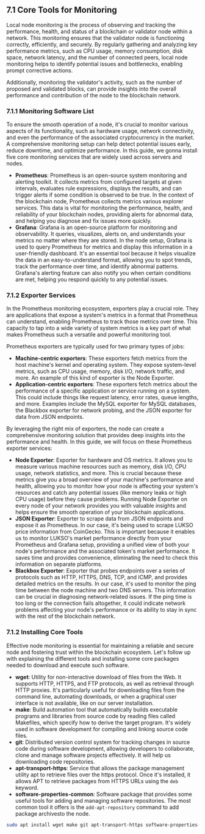 ## 7.1 Core Tools for Monitoring

Local node monitoring is the process of observing and tracking the performance, health, and status of a blockchain or validator node within a network. This monitoring ensures that the validator node is functioning correctly, efficiently, and securely. By regularly gathering and analyzing key performance metrics, such as CPU usage, memory consumption, disk space, network latency, and the number of connected peers, local node monitoring helps to identify potential issues and bottlenecks, enabling prompt corrective actions.

Additionally, monitoring the validator's activity, such as the number of proposed and validated blocks, can provide insights into the overall performance and contribution of the node to the blockchain network.

### 7.1.1 Monitoring Software List

To ensure the smooth operation of a node, it's crucial to monitor various aspects of its functionality, such as hardware usage, network connectivity, and even the performance of the associated cryptocurrency in the market. A comprehensive monitoring setup can help detect potential issues early, reduce downtime, and optimize performance. In this guide, we gonna install five core monitoring services that are widely used across servers and nodes.

- **Prometheus**: Prometheus is an open-source system monitoring and alerting toolkit. It collects metrics from configured targets at given intervals, evaluates rule expressions, displays the results, and can trigger alerts if some condition is observed to be true. In the context of the blockchain node, Prometheus collects metrics various explorer services. This data is vital for monitoring the performance, health, and reliability of your blockchain nodes, providing alerts for abnormal data, and helping you diagnose and fix issues more quickly.
- **Grafana**: Grafana is an open-source platform for monitoring and observability. It queries, visualizes, alerts on, and understands your metrics no matter where they are stored. In the node setup, Grafana is used to query Prometheus for metrics and display this information in a user-friendly dashboard. It's an essential tool because it helps visualize the data in an easy-to-understand format, allowing you to spot trends, track the performance over time, and identify abnormal patterns. Grafana's alerting feature can also notify you when certain conditions are met, helping you respond quickly to any potential issues.

### 7.1.2 Exporter Services

In the Prometheus monitoring ecosystem, exporters play a crucial role. They are applications that expose a system's metrics in a format that Prometheus can understand, enabling Prometheus to track those metrics over time. This capacity to tap into a wide variety of system metrics is a key part of what makes Prometheus such a versatile and powerful monitoring tool.

Prometheus exporters are typically used for two primary types of jobs:

- **Machine-centric exporters**: These exporters fetch metrics from the host machine's kernel and operating system. They expose system-level metrics, such as CPU usage, memory, disk I/O, network traffic, and more. An example of this kind of exporter is the Node Exporter.
- **Application-centric exporters**: These exporters fetch metrics about the performance of a specific application or service running on a system. This could include things like request latency, error rates, queue lengths, and more. Examples include the MySQL exporter for MySQL databases, the Blackbox exporter for network probing, and the JSON exporter for data from JSON endpoints.

By leveraging the right mix of exporters, the node can create a comprehensive monitoring solution that provides deep insights into the performance and health. In this guide, we will focus on these Prometheus exporter services:

- **Node Exporter**: Exporter for hardware and OS metrics. It allows you to measure various machine resources such as memory, disk I/O, CPU usage, network statistics, and more. This is crucial because these metrics give you a broad overview of your machine's performance and health, allowing you to monitor how your node is affecting your system's resources and catch any potential issues (like memory leaks or high CPU usage) before they cause problems. Running Node Exporter on every node of your network provides you with valuable insights and helps ensure the smooth operation of your blockchain applications.
- **JSON Exporter**: Exporter to scrape data from JSON endpoints and expose it as Prometheus. In our case, it's being used to scrape LUKSO price information from CoinGecko. This is important because it enables us to monitor LUKSO's market performance directly from your Prometheus and Grafana setup, providing a unified view of both your node's performance and the associated token's market performance. It saves time and provides convenience, eliminating the need to check this information on separate platforms.
- **Blackbox Exporter**: Exporter that probes endpoints over a series of protocols such as HTTP, HTTPS, DNS, TCP, and ICMP, and provides detailed metrics on the results. In our case, it's used to monitor the ping time between the node machine and two DNS servers. This information can be crucial in diagnosing network-related issues. If the ping time is too long or the connection fails altogether, it could indicate network problems affecting your node's performance or its ability to stay in sync with the rest of the blockchain network.

### 7.1.2 Installing Core Tools

Effective node monitoring is essential for maintaining a reliable and secure node and fostering trust within the blockchain ecosystem. Let's follow up with explaining the different tools and installing some core packages needed to download and execute such software.

- **wget**: Utility for non-interactive download of files from the Web. It supports HTTP, HTTPS, and FTP protocols, as well as retrieval through HTTP proxies. It's particularly useful for downloading files from the command line, automating downloads, or when a graphical user interface is not available, like on our server installation.
- **make**: Build automation tool that automatically builds executable programs and libraries from source code by reading files called Makefiles, which specify how to derive the target program. It's widely used in software development for compiling and linking source code files.
- **git**: Distributed version control system for tracking changes in source code during software development, allowing developers to collaborate, clone and manage software projects effectively. It will help us downloading code repositories.
- **apt-transport-https**: Service that allows the package management utility apt to retrieve files over the https protocol. Once it's installed, it allows APT to retrieve packages from HTTPS URLs using the `deb` keyword.
- **software-properties-common**: Software package that provides some useful tools for adding and managing software repositories. The most common tool it offers is the `add-apt-repository` command to add package archivesto the node.

```sh
sudo apt install wget make git apt-transport-https software-properties-common
```
